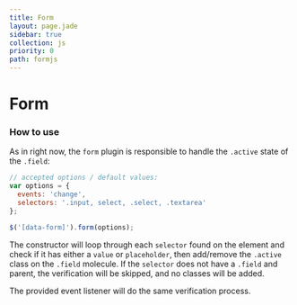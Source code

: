 ```yaml
---
title: Form
layout: page.jade
sidebar: true
collection: js
priority: 0
path: formjs
---
```


# Form

### How to use
As in right now, the `form` plugin is responsible to handle the `.active` state of the `.field`:

```js
// accepted options / default values:
var options = {
  events: 'change',
  selectors: '.input, select, .select, .textarea'
};

$('[data-form]').form(options);
```

The constructor will loop through each `selector` found on the element and check if it has either a `value` or `placeholder`, then add/remove the `.active` class on the `.field` molecule. If the `selector` does not have a `.field` and parent, the verification will be skipped, and no classes will be added.

The provided event listener will do the same verification process.
